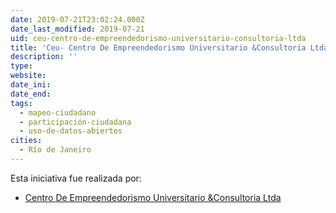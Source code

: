 ```yaml
---
date: 2019-07-21T23:02:24.000Z
date_last_modified: 2019-07-21
uid: ceu-centro-de-empreendedorismo-universitario-consultoria-ltda
title: 'Ceu- Centro De Empreendedorismo Universitario &Consultoria Ltda'
description: ''
type: 
website: 
date_ini: 
date_end: 
tags:
  - mapeo-ciudadano
  - participación-ciudadana
  - uso-de-datos-abiertos
cities: 
  - Río de Janeiro
---
```


Esta iniciativa fue realizada por:

- [Centro De Empreendedorismo Universitario &Consultoria Ltda](/organizaciones/centro-de-empreendedorismo-universitario-consultoria-ltda)

